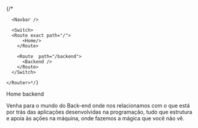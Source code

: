 {/*<Router>

      <Navbar />

      <Switch>
      <Route exact path="/">
          <Home/>
        </Route>

        <Route  path="/backend">
          <Backend />
        </Route>
      </Switch>

    </Router>*/}

<Link to="/">Home</Link>

<Link className="Link" to="/backend">backend</Link>

<p className="paragrafo-descricao">
              Venha para o mundo do Back-end onde nos relacionamos com o que
              está por trás das aplicações desenvolvidas na programação, tudo
              que estrutura e apoia às ações na máquina, onde fazemos a mágica
              que você não vê.
            </p>